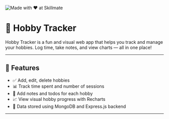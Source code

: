 ![Made with ❤️ at Skillmate](https://img.shields.io/badge/Made%20with%20❤️%20at-Skillmate-ff69b4?style=flat-square&logo=heart&logoColor=white)

# 🧠 Hobby Tracker

Hobby Tracker is a fun and visual web app that helps you track and manage your hobbies. Log time, take notes, and view charts — all in one place!

---

## 🚀 Features

- ✅ Add, edit, delete hobbies
- 📊 Track time spent and number of sessions
- 📝 Add notes and todos for each hobby
- 📈 View visual hobby progress with Recharts
- 💾 Data stored using MongoDB and Express.js backend

---

